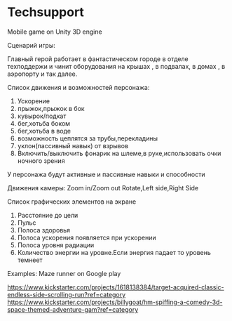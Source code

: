 Techsupport
===========


Mobile game on Unity 3D engine 

Сценарий игры:

Главный герой работает в фантастическом городе в отделе техподдержи и чинит оборудования на крышах , в подвалах, в домах , в аэропорту и так далее.


Список движения и возможностей персонажа:
<ol>
<li>Ускорение</li>
<li>прыжок,прыжок в бок</li>
<li>кувырок/подкат</li>
<li>бег,хотьба боком</li>
<li>бег,хотьба в воде</li>
<li>возможность цеплятся за трубы,перекладины</li>
<li>уклон(пассивный навык) от взрывов</li>
<li>Включить/выключить фонарик на шлеме,в руке,использовать очки ночного зрения</li>
</ol>
У персонажа будут активные и пассивные навыки и способности


Движения камеры:
Zoom in/Zoom out
Rotate,Left side,Right Side


Список графических элементов на экране
<ol>
<li>Расстояние до цели</li>
<li>Пульс</li>
<li>Полоса здоровья</li>
<li>Полоса ускорения появляется при ускорении </li>
<li>Полоса уровня радиации</li>
<li>Количество энергии на уровне.Если энергия падает то уровень темнеет</li>
</ol>

Examples:
Maze runner on Google play

https://www.kickstarter.com/projects/1618138384/target-acquired-classic-endless-side-scrolling-run?ref=category
https://www.kickstarter.com/projects/billygoat/hm-spiffing-a-comedy-3d-space-themed-adventure-gam?ref=category
